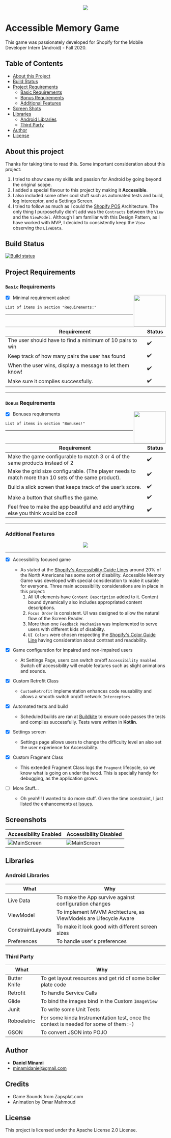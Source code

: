 <p align="center">
  <img src="https://github.com/danielminami/accessible_memory_game_shopify/blob/trunk/app/src/main/res/drawable/accessible_memory_game_logo_gray_2.png">
</p>

# Accessible Memory Game

This game was passionately developed for Shopify for the Mobile Developer Intern (Android) - Fall 2020.

## Table of Contents

- [About this Project](#about-this-project)
- [Build Status](#build-status)
- [Project Requirements](#project-requirements)
  * [Basic Requirements](#basic-requirements)
  * [Bonus Requirements](#bonus-requirements)
  * [Additional Features](#additional-features)
- [Screen Shots](#screen-shots)
- [Libraries](#libraries)
  * [Android Libraries](#android-libraries)
  * [Third Party](#third-party)    
- [Author](#author)
- [License](#license)

## About this project

Thanks for taking time to read this. Some important consideration about this project:

1. I tried to show case my skills and passion for Android by going beyond the original scope.
2. I added a special flavour to this project by making it **Accessible**.
3. I also included some other cool stuff such as automated tests and build, log Interceptor, and a Settings Screen.
4. I tried to follow as much as I could the [Shopify POS](https://engineering.shopify.com/blogs/engineering/building-shopify-pos-android-using-mvvm) Architecture. The only thing I purposefully didn't add was the `Contracts` between the `View` and the `ViewModel`. Although I am familiar with this Design Pattern, as I have worked with MVP, I decided to consistently keep the `View` observing the `LiveData`.

## Build Status

[![Build status](https://badge.buildkite.com/fae4d188e43aa2339505c96c4c7c0c0cc506f018abd3c6c949.svg)](https://buildkite.com/minamidaniel/accessible-memory-game)

## Project Requirements


### `Basic` Requirements

<img align="right" width="100" height="100" src="https://media.giphy.com/media/IdU8QouHMzMdseSEUG/giphy.gif">

- [x] Minimal requirement asked 
```
List of items in section "Requirements:"
```
---

|Requirement|Status|
|---|---|
|The user should have to find a minimum of 10 pairs to win|:heavy_check_mark:|
|Keep track of how many pairs the user has found|:heavy_check_mark:|
|When the user wins, display a message to let them know!|:heavy_check_mark:|
|Make sure it compiles successfully.|:heavy_check_mark:|

---

### `Bonus` Requirements

<img align="right" width="100" height="100" src="https://media.indiedb.com/cache/images/games/1/35/34365/thumb_300x150/0_animation_Character_LevelUp.gif">

- [x] Bonuses requirements 
```
List of items in section "Bonuses!"
```
---

|Requirement|Status|
|---|---|
|Make the game configurable to match 3 or 4 of the same products instead of 2|:heavy_check_mark:|
|Make the grid size configurable. (The player needs to match more than 10 sets of the same product).|:heavy_check_mark:|
|Build a slick screen that keeps track of the user’s score.|:heavy_check_mark:|
|Make a button that shuffles the game.|:heavy_check_mark:|
|Feel free to make the app beautiful and add anything else you think would be cool!|:heavy_check_mark:|

---

### Additional Features

<p align="center">
  <img src="https://media.giphy.com/media/13HgwGsXF0aiGY/giphy.gif">
</p>

---

- [x] Accessibility focused game
    * As stated at the [Shopify's Accessibility Guide Lines](https://polaris.shopify.com/foundations/accessibility#navigation) around 20% of the North Americans has some sort of disability. Accessible Memory Game was developed with special consideration to make it usable for everyone. Three main accessibility considerations are in place in this project: 
        1. All UI elements have `Content Description` added to it. Content bound dynamically also includes appropriated content descriptions.
        2. `Focus Order` is consistent. UI was designed to allow the natural flow of the Screen Reader.
        3. More than one `Feedback Mechanism` was implemented to serve users with different kids of disability.
        4. `UI Colors` were chosen respecting the [Shopify's Color Guide Line](https://polaris.shopify.com/design/colors#navigation) having consideration about contrast and readability.

- [x] Game configuration for impaired and non-impaired users
    * At Settings Page, users can switch on/off `Accessibility Enabled`. Switch off accessibility will enable features such as slight animations and sounds.

- [x] Custom Retrofit Class
    * `CustomRetrofit` implementation enhances code reusability and allows a smooth switch on/off network `Interceptors`.

- [x] Automated tests and build
    * Scheduled builds are ran at [Buildkite](http://www.buildkite.com) to ensure code passes the tests and compiles successfully. Tests were written in **Kotlin**.

- [x] Settings screen
    * Settings page allows users to change the difficulty level an also set the user experience for Accessibility.

- [x] Custom Fragment Class
    * This extended Fragment Class logs the `Fragment` lifecycle, so we know what is going on under the hood. This is specially handy for debugging, as the application grows.

- [ ] More Stuff...
    * Oh yeah!!! I wanted to do more stuff. Given the time constraint, I just listed the enhancements at [Issues](https://github.com/danielminami/accessible_memory_game_shopify/issues).

## Screenshots

|Accessibility Enabled|Accessibility Disabled|
|---|---|
|![MainScreen](https://github.com/danielminami/accessible_memory_game_shopify/blob/trunk/screenShots/main_screen.png)|![MainScreen](https://github.com/danielminami/accessible_memory_game_shopify/blob/trunk/screenShots/main_screen.png)|


## Libraries

### Android Libraries

|What|Why|
|---|---|
|Live Data|To make the App survive against configuration changes|
|ViewModel|To implement MVVM Archtecture, as ViewModels are Lifecycle Aware|
|ConstraintLayouts|To make it look good with different screen sizes|
|Preferences|To handle user's preferences|


### Third Party
|What|Why|
|---|---|
|Butter Knife|To get layout resources and get rid of some boiler plate code|
|Retrofit|To handle Service Calls|
|Glide|To bind the images bind in the Custom `ImageView`|
|Junit|To write some Unit Tests|
|Roboeletric|For some kinda Instrumentation test, once the context is needed for some of them :-)|
|GSON|To convert JSON into POJO|


## Author

* **Daniel Minami** 
* minamidaniel@gmail.com

## Credits

* Game Sounds from Zapsplat.com
* Animation by Omar Mahmoud

## License

This project is licensed under the Apache License 2.0 License.